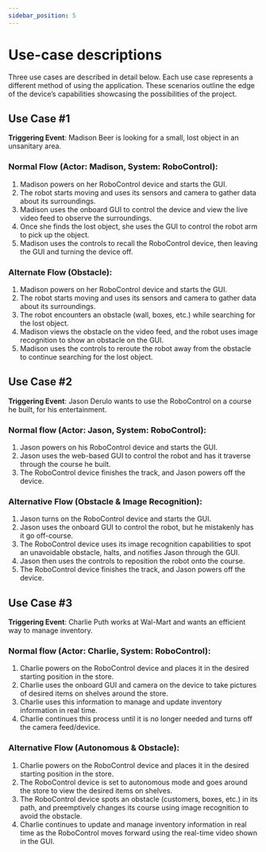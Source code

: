 ```yaml
---
sidebar_position: 5
---
```

<!-- TODO: Change from user stories into use cases. Examples found here: https://capstone-projects-2022-fall.github.io/project-collabybot/docs/requirements/use-case-descriptions -->
# Use-case descriptions
Three use cases are described in detail below. Each use case represents a different method of using the application. These scenarios outline the edge of the device’s capabilities showcasing the possibilities of the project.

## Use Case #1
<b>Triggering Event</b>: Madison Beer is looking for a small, lost object in an unsanitary area. 

### Normal Flow (Actor: Madison, System: RoboControl):
1.	Madison powers on her RoboControl device and starts the GUI.
2.	The robot starts moving and uses its sensors and camera to gather data about its surroundings.
3.	Madison uses the onboard GUI to control the device and view the live video feed to observe the surroundings. 
4.	Once she finds the lost object, she uses the GUI to control the robot arm to pick up the object.
5.	Madison uses the controls to recall the RoboControl device, then leaving the GUI and turning the device off.

### Alternate Flow (Obstacle): 
1.	Madison powers on her RoboControl device and starts the GUI.
2.	The robot starts moving and uses its sensors and camera to gather data about its surroundings.
3.	The robot encounters an obstacle (wall, boxes, etc.) while searching for the lost object.
4.	Madison views the obstacle on the video feed, and the robot uses image recognition to show an obstacle on the GUI.
5.	Madison uses the controls to reroute the robot away from the obstacle to continue searching for the lost object. 

## Use Case #2
<b>Triggering Event</b>: Jason Derulo wants to use the RoboControl on a course he built, for his entertainment.

### Normal flow (Actor: Jason, System: RoboControl):
1.	Jason powers on his RoboControl device and starts the GUI.
2.	Jason uses the web-based GUI to control the robot and has it traverse through the course he built.
3.	The RoboControl device finishes the track, and Jason powers off the device. 

### Alternative Flow (Obstacle & Image Recognition):
1.	Jason turns on the RoboControl device and starts the GUI.
2.	Jason uses the onboard GUI to control the robot, but he mistakenly has it go off-course.
3.	The RoboControl device uses its image recognition capabilities to spot an unavoidable obstacle, halts, and notifies Jason through the GUI.
4.	Jason then uses the controls to reposition the robot onto the course.
5.	The RoboControl device finishes the track, and Jason powers off the device.

## Use Case #3
<b>Triggering Event</b>: Charlie Puth works at Wal-Mart and wants an efficient way to manage inventory.

### Normal flow (Actor: Charlie, System: RoboControl):
1.	Charlie powers on the RoboControl device and places it in the desired starting position in the store.
2.	Charlie uses the onboard GUI and camera on the device to take pictures of desired items on shelves around the store.
3.	Charlie uses this information to manage and update inventory information in real time.
4.	Charlie continues this process until it is no longer needed and turns off the camera feed/device.

### Alternative Flow (Autonomous & Obstacle):
1.	Charlie powers on the RoboControl device and places it in the desired starting position in the store.
2.	The RoboControl device is set to autonomous mode and goes around the store to view the desired items on shelves.
3.	The RoboControl device spots an obstacle (customers, boxes, etc.) in its path, and preemptively changes its course using image recognition to avoid the obstacle.
4.	Charlie continues to update and manage inventory information in real time as the RoboControl moves forward using the real-time video shown in the GUI.
